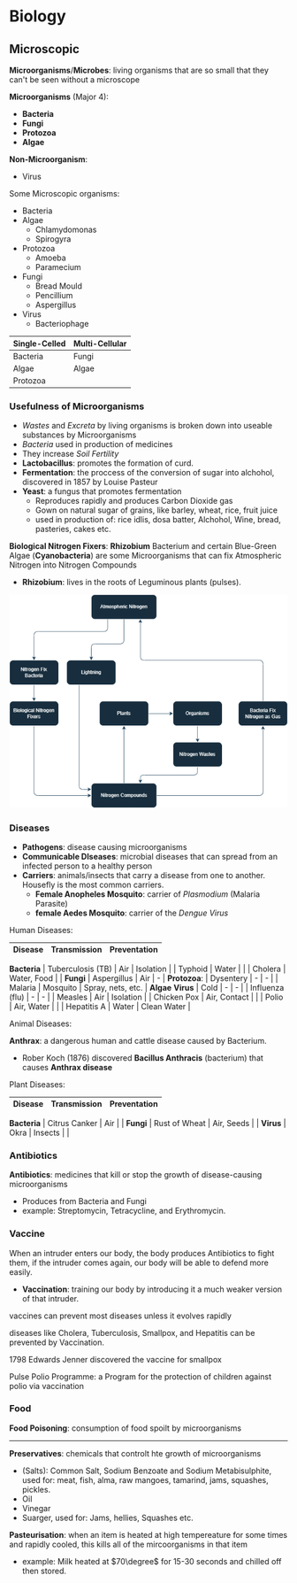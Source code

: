 # Biology
## Microscopic

**Microorganisms**/**Microbes**: living organisms that are so small that they can't be seen without a microscope

**Microorganisms** (Major 4):
- **Bacteria**
- **Fungi**
- **Protozoa**
- **Algae**

**Non-Microorganism**:
- Virus

Some Microscopic organisms:
- Bacteria
- Algae
    - Chlamydomonas
    - Spirogyra
- Protozoa
    - Amoeba
    - Paramecium
- Fungi
    - Bread Mould
    - Pencillium
    - Aspergillus
- Virus
    - Bacteriophage

| Single-Celled | Multi-Cellular |
| ------------- | -------------- |
| Bacteria      | Fungi          |
| Algae         | Algae          |
| Protozoa      |                |

### Usefulness of Microorganisms

- *Wastes* and *Excreta* by living organisms is broken down into useable substances by Microorganisms
- *Bacteria* used in production of medicines
- They increase *Soil Fertility*
- **Lactobacillus**: promotes the formation of curd.
- **Fermentation**: the proccess of the conversion of sugar into alchohol, discovered in 1857 by Louise Pasteur
- **Yeast**: a fungus that promotes fermentation
    - Reproduces rapidly and produces Carbon Dioxide gas
    - Gown on natural sugar of grains, like barley, wheat, rice, fruit juice
    - used in production of: rice idlis, dosa batter, Alchohol, Wine, bread, pasteries, cakes etc.

**Biological Nitrogen Fixers**: **Rhizobium** Bacterium and certain Blue-Green Algae (**Cyanobacteria**) are some Microorganisms that can fix Atmospheric Nitrogen into Nitrogen Compounds

- **Rhizobium**: lives in the roots of Leguminous plants (pulses).

![](../img/science/biology/nitrogen_cycle.png)

### Diseases

- **Pathogens**: disease causing microorganisms
- **Communicable DIseases**: microbial diseases that can spread from an infected person to a healthy person
- **Carriers**: animals/insects that carry a disease from one to another. Housefly is the most common carriers.
    - **Female Anopheles Mosquito**: carrier of *Plasmodium* (Malaria Parasite)
    - **female Aedes Mosquito**: carrier of the *Dengue Virus*

Human Diseases:

| Disease           | Transmission | Preventation      |
| ----------------- | ------------ | ----------------- |
**Bacteria**
| Tuberculosis (TB) | Air          | Isolation         |
| Typhoid           | Water        |                   |
| Cholera           | Water, Food  |                   |
**Fungi**
| Aspergillus       | Air          | -                 |
**Protozoa**:
| Dysentery         | -            | -                 |
| Malaria           | Mosquito     | Spray, nets, etc. |
**Algae**
**Virus**
| Cold              | -            | -                 |
| Influenza (flu)   | -            | -                 |
| Measles           | Air          | Isolation         |
| Chicken Pox       | Air, Contact |                   |
| Polio             | Air, Water   |                   |
| Hepatitis A       | Water        | Clean Water       |

Animal Diseases:

**Anthrax**: a dangerous human and cattle disease caused by Bacterium.
- Rober Koch (1876) discovered **Bacillus Anthracis** (bacterium) that causes **Anthrax disease**

Plant Diseases:

| Disease           | Transmission | Preventation      |
| ----------------- | ------------ | ----------------- |
**Bacteria**
| Citrus Canker     | Air          |                   |
**Fungi**
| Rust of Wheat     | Air, Seeds   |                   |
**Virus**
| Okra              | Insects      |                   |

### Antibiotics

**Antibiotics**: medicines that kill or stop the growth of disease-causing microorganisms
- Produces from Bacteria and Fungi
- example: Streptomycin, Tetracycline, and Erythromycin.

### Vaccine

When an intruder enters our body, the body produces Antibiotics to fight them, if the intruder comes again, our body will be able to defend more easily.
- **Vaccination**: training our body by introducing it a much weaker version of that intruder.

vaccines can prevent most diseases unless it evolves rapidly

diseases like Cholera, Tuberculosis, Smallpox, and Hepatitis can be prevented by Vaccination.

1798 Edwards Jenner discovered the vaccine for smallpox

Pulse Polio Programme: a Program for the protection of children against polio via vaccination

### Food

**Food Poisoning**: consumption of food spoilt by microorganisms

---

**Preservatives**: chemicals that controlt hte growth of microorganisms

- (Salts): Common Salt, Sodium Benzoate and Sodium Metabisulphite, used for: meat, fish, alma, raw mangoes, tamarind, jams, squashes, pickles.
- Oil
- Vinegar
- Suarger, used for: Jams, hellies, Squashes etc.

**Pasteurisation**: when an item is heated at high tempereature for some times and rapidly cooled, this kills all of the mircoorganisms in that item
- example: Milk heated at $70\degree$ for 15-30 seconds and chilled off then stored.
